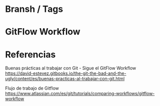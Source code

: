 
# Bransh / Tags

# GitFlow Workflow



# Referencias

Buenas prácticas al trabajar con Git - Sigue el GitFlow Workflow
https://david-estevez.gitbooks.io/the-git-the-bad-and-the-ugly/content/es/buenas-practicas-al-trabajar-con-git.html



Flujo de trabajo de Gitflow
https://www.atlassian.com/es/git/tutorials/comparing-workflows/gitflow-workflow